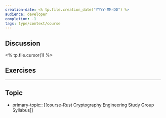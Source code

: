 ```yaml
---
creation-date: <% tp.file.creation_date("YYYY-MM-DD") %>
audience: developer
completion: .1
tags: type/context/course
---
```


## Discussion
<% tp.file.cursor(1) %>

## Exercises

---
## Topic
- primary-topic:: [[course-Rust Cryptography Engineering Study Group Syllabus]]